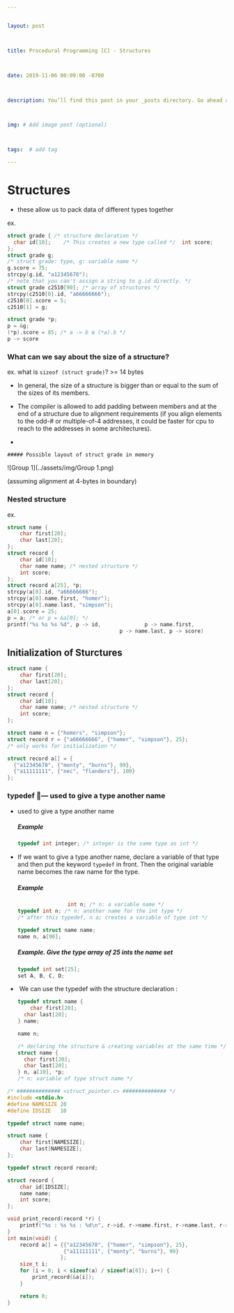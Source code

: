 ```yaml
---


layout: post



title: Procedural Programming [C] - Structures



date: 2019-11-06 00:09:00 -0700



description: You’ll find this post in your _posts directory. Go ahead and edit it and re-build the site to see your changes. # Add post description (optional)



img: # Add image post (optional)



tags:  # add tag

---
```


# Structures

-   these allow us to pack data of different types together



ex.

```c
struct grade { /* structure declaration */
  char id[10];    /* This creates a new type called */	int score;      /* struct grade */  
};
struct grade g; 
/* struct grade: type, g: variable name */
g.score = 75;
strcpy(g.id, "a12345678"); 
/* note that you can't assign a string to g.id directly. */
struct grade c2510[90]; /* array of structures */
strcpy(c2510[0].id, "a66666666");
c2510[0].score = 5;
c2510[1] = g;

struct grade *p;	
p = &g;
(*p).score = 85; /* a -> b ≣ (*a).b */
p -> score
```



### What can we say about the size of a structure?

ex. what is `sizeof (struct grade)`? >= 14 bytes

-   In general, the size of a structure is bigger than or equal to the sum of the sizes of its members.

-   The compiler is allowed to add padding between members and at the end of a structure due to alignment requirements (if you align elements to the odd-# or multiple-of-4 addresses, it could be faster for cpu to reach to the addresses in some architectures).

-   

    ##### Possible layout of struct grade in memory

![Group 1](../assets/img/Group 1.png)

(assuming alignment at 4-bytes in boundary)



### Nested structure

ex.

```c
struct name {
	char first[20];
	char last[20];
};
struct record {
	char id[10];
	char name name; /* nested structure */
	int score;
};
struct record a[25], *p;
strcpy(a[0].id, "a66666666");
strcpy(a[0].name.first, "homer");
strcpy(a[0].name.last, "simpson");
a[0].score = 25;
p = a; /* or p = &a[0]; */
printf("%s %s %s %d", p -> id, 				p -> name.first,
       								p -> name.last, p -> score)

```



## Initialization of Sturctures

```c
struct name {
	char first[20];
	char last[20];
};
struct record {
	char id[10];
	char name name; /* nested structure */
	int score;
};

struct name n = {"homers", "simpson"};
struct record r = {"a66666666", {"homer", "simpson"}, 25}; 
/* only works for initialization */

struct record a[] = {
  {"a12345678", {"monty", "burns"}, 99}, 
  {"a11111111", {"nec", "flanders"}, 100}
};

```



### typedef — used to give a type another name

-   used to give a type another name

    ##### Example

    ```c
    typedef int integer; /* integer is the same type as int */
    ```

-   If we want to give a type another name, declare a variable of that type and then put the keyword `typedef` in front. Then the original variable name becomes the raw name for the type.

    ##### Example

    ```c
    				int n; /* n: a variable name */
    typedef int n; /* n: another name for the int type */
    /* after this typedef, n a; creates a variable of type int */
    
    typedef struct name name;
    name n, a[90];
    ```

    

    ##### Example. Give the type *array of 25 ints* the name *set*

    ```c
    typedef int set[25];
    set A, B, C, D;
    ```



-   ​	We can use the typedef with the structure declaration :

    ```c
    typedef struct name {
    	char first[20];
      char last[20];
    } name;
    
    name n;
    
    /* declaring the structure & creating variables at the same time */
    struct name {
      char first[20];
      char last[20]; 
    } n, a[10], *p;
    /* n: variable of type struct name */
    ```



```c
/* ############## <struct_pointer.c> ############## */
#include <stdio.h>
#define NAMESIZE 20
#define IDSIZE   10

typedef struct name name;

struct name {
    char first[NAMESIZE];
    char last[NAMESIZE];
};

typedef struct record record;

struct record {
    char id[IDSIZE];
    name name;
    int score;
};

void print_record(record *r) {
    printf("%s : %s %s : %d\n", r->id, r->name.first, r->name.last, r->score);
}
int main(void) {
    record a[] = {{"a12345678", {"homer", "simpson"}, 25},
                  {"a11111111", {"monty", "burns"}, 99}
                 };
    size_t i;
    for (i = 0; i < sizeof(a) / sizeof(a[0]); i++) {
        print_record(&a[i]);
    }

    return 0;
}
```

